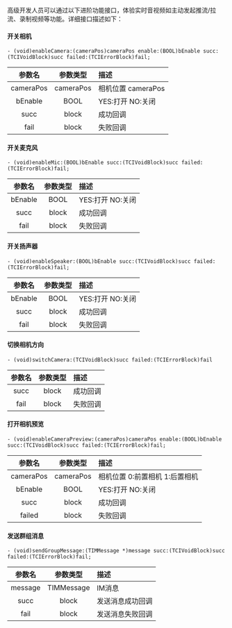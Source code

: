 高级开发人员可以通过以下进阶功能接口，体验实时音视频如主动发起推流/拉流、录制视频等功能。详细接口描述如下：

#### 开关相机

```objc
- (void)enableCamera:(cameraPos)cameraPos enable:(BOOL)bEnable succ:(TCIVoidBlock)succ failed:(TCIErrorBlock)fail;
```
参数名|参数类型|描述
:--:|:--:|:--
cameraPos | cameraPos | 相机位置 cameraPos
bEnable | BOOL |YES:打开 NO:关闭
succ |block|成功回调
fail | block |失败回调
#### 开关麦克风

```objc
- (void)enableMic:(BOOL)bEnable succ:(TCIVoidBlock)succ failed:(TCIErrorBlock)fail;
```
参数名|参数类型|描述
:--:|:--:|:--
bEnable | BOOL |YES:打开 NO:关闭
succ |block|成功回调
fail | block |失败回调
#### 开关扬声器

```objc
- (void)enableSpeaker:(BOOL)bEnable succ:(TCIVoidBlock)succ failed:(TCIErrorBlock)fail;
```
参数名|参数类型|描述
:--:|:--:|:--
bEnable | BOOL |YES:打开 NO:关闭
succ |block|成功回调
fail | block |失败回调
#### 切换相机方向

```objc
- (void)switchCamera:(TCIVoidBlock)succ failed:(TCIErrorBlock)fail
```
参数名|参数类型|描述
:--:|:--:|:--
succ |block|成功回调
fail | block |失败回调
#### 打开相机预览

```objc
- (void)enableCameraPreview:(cameraPos)cameraPos enable:(BOOL)bEnable succ:(TCIVoidBlock)succ failed:(TCIErrorBlock)fail;
```
参数名|参数类型|描述
:--:|:--:|:--
cameraPos | cameraPos |相机位置 0:前置相机 1:后置相机
bEnable | BOOL |YES:打开 NO:关闭
succ |block|成功回调
failed | block |失败回调

#### 发送群组消息
```objc
- (void)sendGroupMessage:(TIMMessage *)message succ:(TCIVoidBlock)succ failed:(TCIErrorBlock)fail;
```
参数名|参数类型|描述
:--:|:--:|:--
message |TIMMessage|IM消息
succ |block|发送消息成功回调
fail | block |发送消息失败回调

